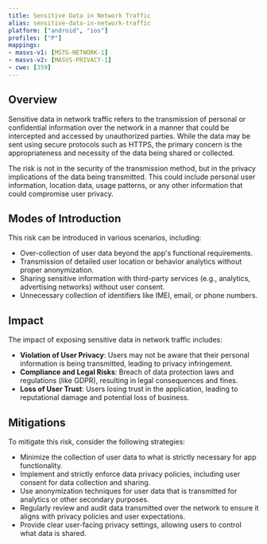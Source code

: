 ```yaml
---
title: Sensitive Data in Network Traffic
alias: sensitive-data-in-network-traffic
platform: ["android", "ios"]
profiles: ["P"]
mappings:
- masvs-v1: [MSTG-NETWORK-1]
- masvs-v2: [MASVS-PRIVACY-1]
- cwe: [359]
---
```


## Overview

Sensitive data in network traffic refers to the transmission of personal or confidential information over the network in a manner that could be intercepted and accessed by unauthorized parties. While the data may be sent using secure protocols such as HTTPS, the primary concern is the appropriateness and necessity of the data being shared or collected.

The risk is not in the security of the transmission method, but in the privacy implications of the data being transmitted. This could include personal user information, location data, usage patterns, or any other information that could compromise user privacy.

## Modes of Introduction

This risk can be introduced in various scenarios, including:

- Over-collection of user data beyond the app's functional requirements.
- Transmission of detailed user location or behavior analytics without proper anonymization.
- Sharing sensitive information with third-party services (e.g., analytics, advertising networks) without user consent.
- Unnecessary collection of identifiers like IMEI, email, or phone numbers.

## Impact

The impact of exposing sensitive data in network traffic includes:

- **Violation of User Privacy**: Users may not be aware that their personal information is being transmitted, leading to privacy infringement.
- **Compliance and Legal Risks**: Breach of data protection laws and regulations (like GDPR), resulting in legal consequences and fines.
- **Loss of User Trust**: Users losing trust in the application, leading to reputational damage and potential loss of business.

## Mitigations

To mitigate this risk, consider the following strategies:

- Minimize the collection of user data to what is strictly necessary for app functionality.
- Implement and strictly enforce data privacy policies, including user consent for data collection and sharing.
- Use anonymization techniques for user data that is transmitted for analytics or other secondary purposes.
- Regularly review and audit data transmitted over the network to ensure it aligns with privacy policies and user expectations.
- Provide clear user-facing privacy settings, allowing users to control what data is shared.
